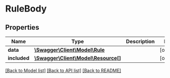 # RuleBody

## Properties
Name | Type | Description | Notes
------------ | ------------- | ------------- | -------------
**data** | [**\Swagger\Client\Model\Rule**](Rule.md) |  | [optional] 
**included** | [**\Swagger\Client\Model\Resource[]**](Resource.md) |  | [optional] 

[[Back to Model list]](../../README.md#documentation-for-models) [[Back to API list]](../../README.md#documentation-for-api-endpoints) [[Back to README]](../../README.md)

